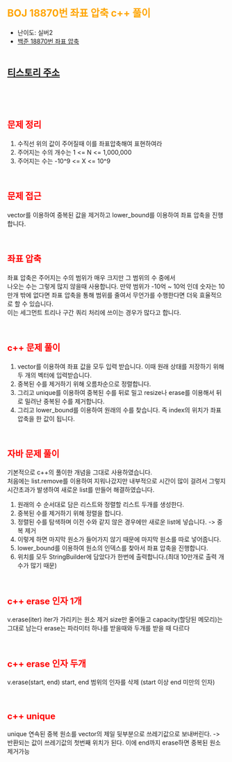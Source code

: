 # <span style="color:orange; font-size:17pt; font-weight:bold">BOJ 18870번 좌표 압축 c++  풀이</span>
- 난이도: 실버2
- [백준 18870번 좌표 압축](https://www.acmicpc.net/problem/18870)
<br><br>

## [티스토리 주소](https://hoho325.tistory.com/)
<br><br>

# <span style="color: red; font-size:15pt">문제 정리</span>
1. 수직선 위의 값이 주어질때 이를 좌표압축해여 표현하여라
2. 주어지는 수의 개수는 1 <= N <= 1,000,000
3. 주어지는 수는 -10^9 <= X <= 10^9
<br><br>

# <span style="color: red; font-size:15pt">문제 접근</span>
vector를 이용하여 중복된 값을 제거하고 lower_bound를 이용하여 좌표 압축을 진행합니다.
<br><br>

# <span style="color: red; font-size:15pt">좌표 압축</span>
좌표 압축은 주어지는 수의 범위가 매우 크지만 그 범위의 수 중에서  
나오는 수는 그렇게 많지 않을때 사용합니다.
만약 범위가 -10억 ~ 10억 인데 숫자는 10만개 밖에 없다면 좌표 압축을 통해 범위를 줄여서 무언가를 수행한다면 더욱 효율적으로 할 수 있습니다.  
이는 세그먼트 트리나 구간 쿼리 처리에 쓰이는 경우가 많다고 합니다.
<br><br>

# <span style="color: red; font-size:15pt">c++ 문제 풀이</span>
1. vector를 이용하여 좌표 값을 모두 입력 받습니다. 이때 원래 상태를 저장하기 위해 두 개의 벡터에 입력받습니다.
2. 중복된 수를 제거하기 위해 오름차순으로 정렬합니다.
3. 그리고 unique를 이용하여 중복된 수를 뒤로 밀고 resize나 erase를 이용해서 뒤로 밀려난 중복된 수를 제거합니다.
4. 그리고 lower_bound를 이용하여 원래의 수를 찾습니다. 즉 index의 위치가 좌표 압축을 한 값이 됩니다.
<br><br>

# <span style="color: red; font-size:15pt">자바 문제 풀이</span>
기본적으로 c++의 풀이한 개념을 그대로 사용하였습니다.  
처음에는 list.remove를 이용하여 지워나갔지만 내부적으로 시간이 많이 걸려서 그렇지 시간초과가 발생하여 새로운 list를 만들어 해결하였습니다.  
1. 원래의 수 순서대로 담은 리스트와 정렬할 리스트 두개를 생성한다.
2. 중복된 수를 제거하기 위해 정렬을 합니다.
3. 정렬된 수를 탐색하며 이전 수와 같지 않은 경우에만 새로운 list에 넣습니다. -> 중복 제거
4. 이렇게 하면 마지막 원소가 들어가지 않기 때문에 마지막 원소를 따로 넣어줍니다.
5. lower_bound를 이용하여 원소의 인덱스를 찾아서 좌표 압축을 진행합니다.
6. 위치를 모두 StringBuilder에 담았다가 한번에 출력합니다.(최대 10만개로 출력 개수가 많기 때문)
<br><br>

# <span style="color: red; font-size:15pt">c++ erase 인자 1개</span>
v.erase(iter)
iter가 가리키는 원소 제거
size만 줄어들고 capacity(할당된 메모리)는 그대로 남는다
erase는 파라미터 하나를 받을때와 두개를 받을 때 다르다
<br><br>

# <span style="color: red; font-size:15pt">c++ erase 인자 두개</span>
v.erase(start, end)
start, end 범위의 인자를 삭제 (start 이상 end 미만의 인자)
<br><br>

# <span style="color: red; font-size:15pt">c++ unique</span>
unique
연속된 중복 원소를 vector의 제일 뒷부분으로 쓰레기값으로 보내버린다.
-> 반환되는 값이 쓰레기값의 첫번째 위치가 된다.
이에 end까지 erase하면 중복된 원소 제거가능
<br><br>
